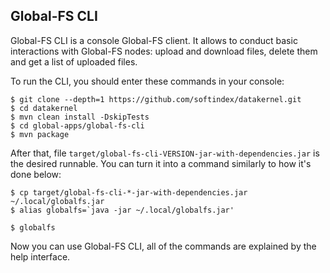 ## Global-FS CLI

Global-FS CLI is a console Global-FS client. It allows to conduct basic
interactions with Global-FS nodes: upload and download files, delete them
and get a list of uploaded files.

To run the CLI, you should enter these commands in your console:

```
$ git clone --depth=1 https://github.com/softindex/datakernel.git
$ cd datakernel
$ mvn clean install -DskipTests
$ cd global-apps/global-fs-cli
$ mvn package
```
After that, file `target/global-fs-cli-VERSION-jar-with-dependencies.jar` is
the desired runnable. You can turn it into a command similarly to how it's done
below:

```
$ cp target/global-fs-cli-*-jar-with-dependencies.jar ~/.local/globalfs.jar
$ alias globalfs=`java -jar ~/.local/globalfs.jar'

$ globalfs
```

Now you can use Global-FS CLI, all of the commands are explained by the help
interface.
